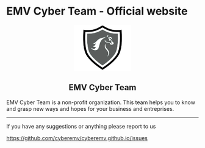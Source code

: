 # EMV Cyber Team - Official website

<p align="center"><a href="https://cyberemv.github.io"><img src="/assets/img/Navbar/logo.png" width="150"></a></p> 
<h2 align="center"><b>EMV Cyber Team</b></h2>
<p>EMV Cyber Team is a non-profit organization. This team helps you to know and grasp new ways and hopes for your business and entreprises.</p>
<hr>
If you have any suggestions or anything please report to us

https://github.com/cyberemv/cyberemv.github.io/issues

